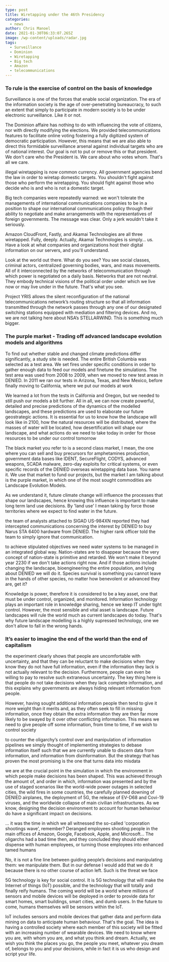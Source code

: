 ```yaml
---
type: post
title: Wiretapping under the 46th Presidency
categories:
  - news
author: Chris Manoel
date: 2021-01-30T06:33:07.265Z
image: /wp-content/uploads/radar.jpg
tags:
  - Surveillance
  - Dominion
  - Wiretapping
  - Big tech
  - Amazon
  - telecommunications
---
```


### To rule is the exercise of control on the basis of knowledge

Surveillance is one of the forces that enable social organization. The era of the information society is the age of over-penetrating bureaucracy, to such an extent that simply to participate in modern society is to be under electronic surveillance. Like it or not.

The Dominion affaire has nothing to do with influencing the vote of citizens, nor with directly modifying the elections. We provided telecommunications features to facilitate online voting fostering a fully digitized system of democratic participation. However, this means that we are also able to direct this formidable surveillance arsenal against individual targets who are of national interest. Our goal is not to put or remove this or that president. We don't care who the President is. We care about who votes whom. That's all we care.

illegal wiretapping is now common currency. All government agencies bend the law in order to wiretap domestic targets. You shouldn't fight against those who perform the wiretapping. You should fight against those who decide who is and who is not a domestic target.

Big tech companies were repeatedly warned: we won't tolerate the managements of international communications companies to be in a position to shape our international communications policy through their ability to negotiate and make arrangements with the representatives of foreign governments. The message was clear. Only a jerk wouldn't take it seriously.

Amazon CloudFront, Fastly, and Akamai Technologies are all three wiretapped. Fully, deeply. Actually, Akamai Technologies is simply... us. Have a look at what companies and organizations host their digital information on our servers, and you'll understand.

Look at the world out there. What do you see? You see social classes, criminal actors, centralized governing bodies, wars, and mass movements. All of it interconnected by the networks of telecommunication through which power is negotiated on a daily basis. Networks that are not neutral. They embody technical visions of the political order under which we live now or may live under in the future. That's what you see.

Project YRIS allows the silent reconfiguration of the national telecommunications network’s routing structure so that all information transmitted through the network passes through any one of our designated switching stations equipped with mediation and filtering devices. And no, we are not talking here about NSA’s STELLARWIND. This is something much bigger.

### The purple market - Trading off advanced landscape evolution models and algorithms

To find out whether stable and changed climate predictions differ significantly, a study site is needed. The entire British Columbia was selected as a test area. We set fires under specific conditions in order to gather enough data to feed our models and finetune the simulations. The test area was used from 2008 to 2009, when we moved to new test areas in DENIED. In 2011 we ran our tests in Arizona, Texas, and New Mexico, before finally moving to California, where we put our models at work

We learned a lot from the tests in California and Oregon, but we needed to still push our models a bit further. All in all, we can now create powerful, detailed and precise predictions of the dynamics of the modelled landscapes, and these predictions are used to elaborate our future geostrategic actions. It is essential for us to know how the landscape will look like in 2100, how the natural resources will be distributed, where the masses of water will be located, how desertification will shape our landscape, and what actions do we need to take today in order for those resources to be under our control tomorrow

The black market you refer to is a second class market, I mean, the one where you can sell and buy precursors for amphetamines production, government data bases like IDENT, SecureFlight, CODYS, advanced weapons, SCADA malware, zero-day exploits for critical systems, or even specific records of the DENIED overseas wiretapping data base. You name it. We use that market to fund our projects, but the market I am talking about is the purple market, in which one of the most sought commodities are Landscape Evolution Models.

As we understand it, future climate change will influence the processes that shape our landscapes, hence knowing this influence is important to make long term land use decisions. By 'land use' I mean taking by force those territories where we expect to find water in the future.

the team of analysts attached to SIGAD US-984XN reported they had intercepted communications concerning the interest by DENIED to buy Narus STA 6400 hardware from DENIED. The higher rank officer told the team to simply ignore that communication.

to achieve stipulated objectives we need water systems to be managed in an integrated global way. Nation-states are to disappear because the very concept of nation-state is primitive and retarded. We won't make it beyond year 2230 if we don't take actions right now. And if those actions include changing the landscape, bioengineering the entire population, and lying about DENIED we will do it. Species survival is something you cannot leave in the hands of other species, no matter how benevolent or advanced they are, get it?

Knowledge is power, therefore it is considered to be a key asset, one that must be under control, organized, and monitored. Information technology plays an important role in knowledge sharing, hence we keep IT under tight control. However, the most sensible and vital asset is landscape. Future landscapes will rule the world much as current landscapes do today. That's why future landscape modelling is a highly supressed technology, one we don't allow to fall in the wrong hands.

### It’s easier to imagine the end of the world than the end of capitalism

the experiment clearly shows that people are uncomfortable with uncertainty, and that they can be reluctant to make decisions when they know they do not have full information, even if the information they lack is not actually relevant to the decision. Furthermore, people can even be willing to pay to resolve such extraneous uncertainty. The key thing here is that people do not take decisions when they lack complete information, and this explains why governments are always hiding relevant information from people.

However, having sought additional information people then tend to give it more weight than it merits and, as they often seek to fill in missing information, once they obtain the extra information they are then far more likely to be swayed by it over other conflicting information. This means we need to give people off some information, from time to time, if we wish to control society

to counter the oligarchy’s control over and manipulation of information pipelines we simply thought of implementing strategies to debase information itself such that we are currently unable to discern data from information, and information from disinformation. But the strategy that has proven the most promising is the one that turns data into misdata

we are at the crucial point in the simulation in which the environment in which people make decisions has been shaped. This was achieved through the amount of, and order in which, information was presented and by the use of staged scenarios like the world-wide power outages in selected cities, the wild fires in some countries, the carefully planned downing of DENIED airplanes, the deployment of 5G, the release of EV-D68 and Covi-19 viruses, and the worldwide collapse of main civilian infrastructures. As we know, designing the decision environment to account for human behaviour do have a significant impact on decisions.

... it was the time in which we all witnessed the so-called 'corporation shootings wave', remember? Deranged employees shooting people in the main offices of Amazon, Google, Facebook, Apple, and Microsoft... The oligarchs had a bad time then, and they concluded they should either dispense with human employees, or turning those employees into enhanced tamed humans

No, it is not a fine line between guiding people’s decisions and manipulating them: we manipulate them. But in our defense I would add that we do it because there is no other course of action left. Such is the threat we face

5G technology is key for social control. It is 5G technology that will make the Internet of things (IoT) possible, and the technology that will totally and finally reify humans. The coming world will be a world where millions of sensors and mobile devices will be deployed in order to provide data for smart homes, smart buildings, smart cities, and dumb users. In the future to come, humans themselves will be sensors within the IoT.

IoT includes sensors and mobile devices that gather data and perform data mining on data to anticipate human behaviour. That's the goal. The idea is having a controlled society where each member of this society will be fitted with an increasing number of wearable devices. We need to know where you are, with whom you are, and what you think and dream. Actually, we wish you think the places you go, the people you meet, whatever you dream of, belongs to you and your decisions, while in fact it is us who design and script your life.
